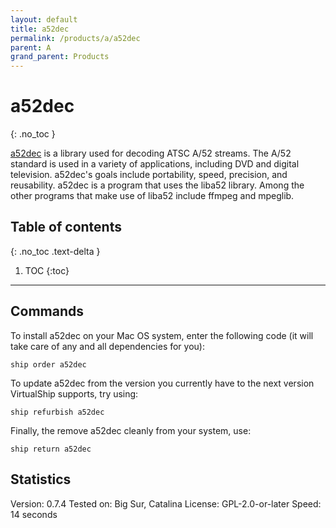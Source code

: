```yaml
---
layout: default
title: a52dec
permalink: /products/a/a52dec
parent: A
grand_parent: Products
---
```


# a52dec
{: .no_toc }

[a52dec](https://liba52.sourceforge.io/) is a library used for decoding ATSC A/52 streams. The A/52 standard is used in a variety of applications, including DVD and digital television. a52dec's goals include portability, speed, precision, and reusability. a52dec is a program that uses the liba52 library. Among the other programs that make use of liba52 include ffmpeg and mpeglib.

## Table of contents
{: .no_toc .text-delta }

1. TOC
{:toc}

---

## Commands

To install a52dec on your Mac OS system, enter the following code (it will take care of any and all dependencies for you):
```
ship order a52dec
```
To update a52dec from the version you currently have to the next version VirtualShip supports, try using:
```
ship refurbish a52dec
```
Finally, the remove a52dec cleanly from your system, use:
```
ship return a52dec
```

## Statistics

Version: 0.7.4
Tested on: Big Sur, Catalina
License: GPL-2.0-or-later
Speed: 14 seconds
